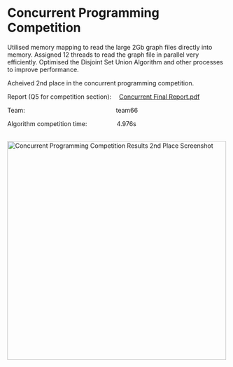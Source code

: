 # Concurrent Programming Competition

Utilised memory mapping to read the large 2Gb graph files directly into memory. Assigned 12 threads to read the graph file in parallel very efficiently. Optimised the Disjoint Set Union Algorithm and other processes to improve performance.

Acheived 2nd place in the concurrent programming competition. 

Report (Q5 for competition section): &emsp;[Concurrent Final Report.pdf](https://github.com/sam-ross/QUB-CSC-Concurrent-Programming/files/11303524/Concurrent.Final.Report.pdf)


Team: &emsp;&emsp;&emsp;&emsp;&emsp;&emsp;&emsp;&emsp;&emsp;&emsp;&emsp;&emsp;&emsp;&emsp;&nbsp; team66

Algorithm competition time: &emsp;&emsp;&emsp;&emsp;&nbsp; 4.976s



</br>

<img src="https://user-images.githubusercontent.com/67061245/233836418-1f508256-9855-4c55-a3c1-5fcdda0e85c2.png" data-canonical-src="https://gyazo.com/eb5c5741b6a9a16c692170a41a49c858.png" width="500" alt="Concurrent Programming Competition Results 2nd Place Screenshot"/>
